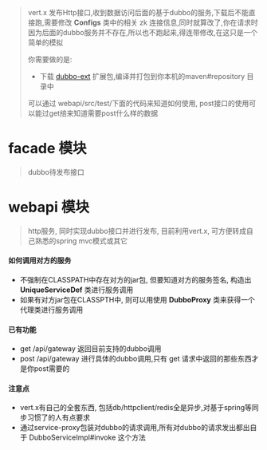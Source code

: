 > vert.x 发布Http接口,收到数据访问后面的基于dubbo的服务,下载后不能直接跑,需要修改 **Configs** 类中的相关 zk 连接信息,同时就算改了,你在请求时因为后面的dubbo服务并不存在,所以也不跑起来,得连带修改,在这只是一个简单的模拟
>
> 你需要做的是:
> - 下载 [dubbo-ext](https://github.com/bobxwang/dubbo-ext) 扩展包,编译并打包到你本机的maven#repository 目录中
> 
> 可以通过 webapi/src/test/下面的代码来知道如何使用, post接口的使用可以能过get掊来知道需要post什么样的数据 

# facade 模块
> dubbo待发布接口

# webapi 模块 
> http服务, 同时实现dubbo接口并进行发布, 目前利用vert.x, 可方便转成自己熟悉的spring mvc模式或其它

#### 如何调用对方的服务
* 不强制在CLASSPATH中存在对方的jar包, 但要知道对方的服务签名, 构造出 **UniqueServiceDef** 类进行服务调用
* 如果有对方jar包在CLASSPTH中, 则可以用使用 **DubboProxy** 类来获得一个代理类进行服务调用 

#### 已有功能 
* get /api/gateway 返回目前支持的dubbo调用
* post /api/gateway 进行具体的dubbo调用,只有 get 请求中返回的那些东西才是你post需要的 

#### 注意点
* vert.x有自己的全套东西, 包括db/httpclient/redis全是异步,对基于spring等同步习惯了的人有点要求
* 通过service-proxy包装对dubbo的请求调用,所有对dubbo的请求发出都出自于 DubboServiceImpl#invoke 这个方法

